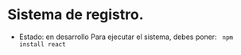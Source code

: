 <h1>Sistema de  registro.</h1>

- Estado: en desarrollo
Para ejecutar el sistema, debes poner:
``` npm install react```
